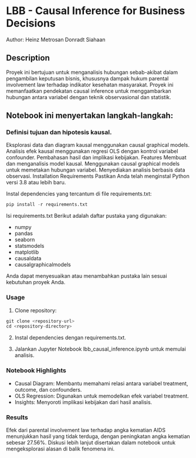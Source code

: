 # LBB - Causal Inference for Business Decisions
Author: Heinz Metrosan Donradt Siahaan

## Description
Proyek ini bertujuan untuk menganalisis hubungan sebab-akibat dalam pengambilan keputusan bisnis, khususnya dampak hukum parental involvement law terhadap indikator kesehatan masyarakat. Proyek ini memanfaatkan pendekatan causal inference untuk menggambarkan hubungan antara variabel dengan teknik observasional dan statistik.

## Notebook ini menyertakan langkah-langkah:

### Definisi tujuan dan hipotesis kausal.
Eksplorasi data dan diagram kausal menggunakan causal graphical models.
Analisis efek kausal menggunakan regresi OLS dengan kontrol variabel confounder.
Pembahasan hasil dan implikasi kebijakan.
Features
Membuat dan menganalisis model kausal.
Menggunakan causal graphical models untuk memetakan hubungan variabel.
Menyediakan analisis berbasis data observasi.
Installation
Requirements
Pastikan Anda telah menginstal Python versi 3.8 atau lebih baru.

Instal dependencies yang tercantum di file requirements.txt:
```python
pip install -r requirements.txt
``` 
Isi requirements.txt
Berikut adalah daftar pustaka yang digunakan:
- numpy
- pandas
- seaborn
- statsmodels
- matplotlib
- causaldata
- causalgraphicalmodels

Anda dapat menyesuaikan atau menambahkan pustaka lain sesuai kebutuhan proyek Anda.

### Usage
1. Clone repository:

```python
git clone <repository-url>
cd <repository-directory>
```

2. Instal dependencies dengan requirements.txt.

3. Jalankan Jupyter Notebook lbb_causal_inference.ipynb untuk memulai analisis.

### Notebook Highlights
- Causal Diagram: Membantu memahami relasi antara variabel treatment, outcome, dan confounders.
- OLS Regression: Digunakan untuk memodelkan efek variabel treatment.
- Insights: Menyoroti implikasi kebijakan dari hasil analisis.

### Results
Efek dari parental involvement law terhadap angka kematian AIDS menunjukkan hasil yang tidak terduga, dengan peningkatan angka kematian sebesar 27.56%. Diskusi lebih lanjut disertakan dalam notebook untuk mengeksplorasi alasan di balik fenomena ini.

